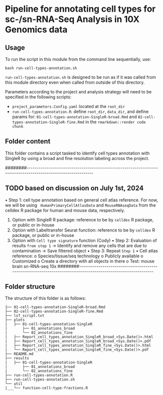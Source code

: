 # Pipeline for annotating cell types for sc-/sn-RNA-Seq Analysis in 10X Genomics data

## Usage

To run the script in this module from the command line sequentially, use:

```
bash run-cell-types-annotation.sh
```

`run-cell-types-annotation.sh` is designed to be run as if it was called from this module directory even when called from outside of this directory.

Parameters according to the project and analysis strategy will need to be specified in the following scripts:
- `project_parameters.Config.yaml` located at the `root_dir`
- `run-cell-types-annotation.R`: define `root_dir`, `data_dir`, and define params for: `01-cell-types-annotation-SingleR-broad.Rmd` and `02-cell-types-annotation-SingleR-fine.Rmd` in the `rmarkdown::render code chunk`


## Folder content
This folder contains a script tasked to identify cell types annotation with SingleR by using a broad and fine resolution labeling across the project.

########----------------------------------------------------------------------------------------------------------------
## TODO based on discussion on July 1st, 2024

•	Step 1: cell type annotation based on general cell atlas reference. For now, we will be using ` HumanPrimaryCellAtlasData` and `MouseRNAseqData` from the celldex R package for human and mouse data, respectively.
1.	Option with SingleR R package: reference to be by `celldex` R package, or public or in-house 
2.	Option with Labeltransfer Seurat function: reference to be by `celldex` R package, or public or in-house 
3.	Option with `Cell type signature` function (Cody)
•	Step 2: Evaluation of results `from step 1` -> Identify and remove any cells that are due to contamination -> Save filtered object
•	Step 3: Repeat `Step 1`
•	Cell atlas reference:
o	Species/tissue/seq technology
o	Publicly available 
o	Customized
o	Create a directory with all objects in there
o	Test: mouse brain sn-RNA-seq 10x 
########----------------------------------------------------------------------------------------------------------------


## Folder structure 

The structure of this folder is as follows:

```
├── 01-cell-types-annotation-SingleR-broad.Rmd
├── 02-cell-types-annotation-SingleR-fine.Rmd
├── lsf_script.txt
├── plots
|   ├── 01-cell-types-annotation-SingleR 
|       ├── 01_annotations_broad
|       └── 02_annotations_fine
|   ├── Report_cell_types_annotation_SingleR_broad_<Sys.Date()>.html
|   ├── Report_cell_types_annotation_SingleR_broad_<Sys.Date()>.pdf
|   ├── Report_cell_types_annotation_SingleR_fine_<Sys.Date()>.html
|   └── Report_cell_types_annotation_SingleR_fine_<Sys.Date()>.pdf
├── README.md
├── results
|   ├── 01-cell-types-annotation-SingleR 
|       ├── 01_annotations_broad
|       └── 02_annotations_fine
├── run-cell-types-annotation.R
├── run-cell-types-annotation.sh
└── util
|___└── function-cell-type-fractions.R
```

